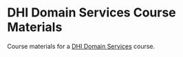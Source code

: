 # DHI Domain Services Course Materials
Course materials for a [DHI Domain Services](https://github.com/DHI/DomainServices) course.
